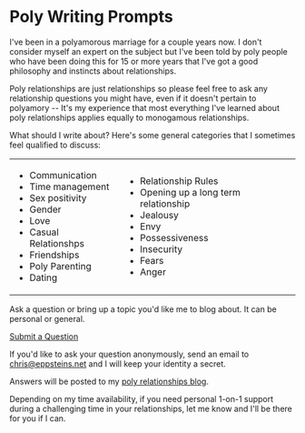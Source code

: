 # Poly Writing Prompts

I've been in a polyamorous marriage for a couple years now. I don't consider myself an expert on the subject but I've been told by poly people who have been doing this for 15 or more years that I've got a good philosophy and instincts about relationships.

Poly relationships are just relationships so please feel free to ask any relationship questions you might have, even if it doesn't pertain to polyamory -- It's my experience that most everything I've learned about poly relationships applies equally to monogamous relationships.

What should I write about? Here's some general categories that I sometimes feel qualified to discuss:

<table>
<tr>
<td>
<ul>
<li> Communication      
<li> Time management    
<li> Sex positivity     
<li> Gender             
<li> Love               
<li> Casual Relationshps
<li> Friendships        
<li> Poly Parenting     
<li> Dating  
</ul>
</td>
<td>
<ul>
<li> Relationship Rules                 
<li> Opening up a long term relationship
<li> Jealousy                           
<li> Envy                               
<li> Possessiveness                     
<li> Insecurity                         
<li> Fears                              
<li> Anger                              
</ul>
</td>
</tr>
</table>

Ask a question or bring up a topic you'd like me to blog about. It can be personal or general.

[Submit a Question](https://github.com/chriseppstein/polywritingprompts/issues/new)

If you'd like to ask your question anonymously, send an email to [chris@eppsteins.net](mailto:chris@eppsteins.net) and I will keep your identity a secret.

Answers will be posted to my [poly relationships blog](http://infiniteloveinfinitetime.ghost.io/).

Depending on my time availability, if you need personal 1-on-1 support during a challenging time in your relationships, let me know and I'll be there for you if I can.
